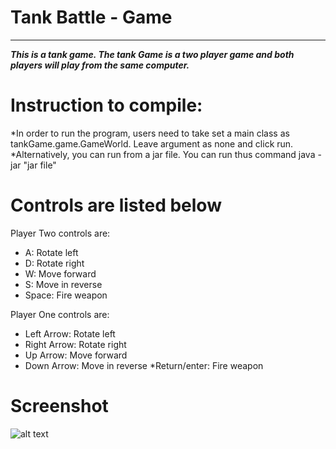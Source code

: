 # Tank Battle - Game

---
***This is a tank game. The tank Game is a two player game and both players will play from the same computer.***

# Instruction to compile:
 *In order to run the program, users need to take set a main class as tankGame.game.GameWorld. Leave argument as none and click run. 
*Alternatively, you can run from a jar file. You can run thus command java -jar "jar file" 
# Controls are listed below
Player Two controls are: 
* A: Rotate left
* D: Rotate right
* W: Move forward
* S: Move in reverse 
* Space: Fire weapon

Player One controls are:
* Left Arrow: Rotate left
* Right Arrow: Rotate right
* Up Arrow: Move forward
* Down Arrow: Move in reverse 
*Return/enter: Fire weapon




# Screenshot 


![alt text](https://github.com/SFSU-CSC-413/assignment-4-gsharma/blob/master/MyHW4/tankGame/game/game.png
)
